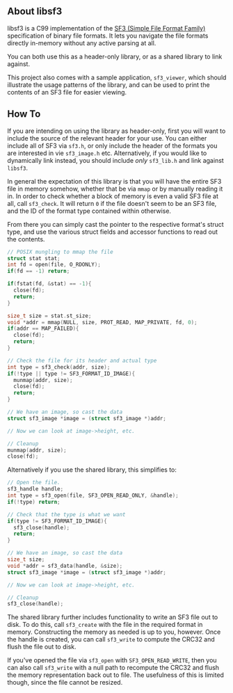 ## About libsf3
libsf3 is a C99 implementation of the [SF3 (Simple File Format Family)](https://shirakumo.org/docs/sf3) specification of binary file formats. It lets you navigate the file formats directly in-memory without any active parsing at all.

You can both use this as a header-only library, or as a shared library to link against.

This project also comes with a sample application, `sf3_viewer`, which should illustrate the usage patterns of the library, and can be used to print the contents of an SF3 file for easier viewing.

## How To
If you are intending on using the library as header-only, first you will want to include the source of the relevant header for your use. You can either include all of SF3 via `sf3.h`, or only include the header of the formats you are interested in vie `sf3_image.h` etc. Alternatively, if you would like to dynamically link instead, you should include *only* `sf3_lib.h` and link against `libsf3`.

In general the expectation of this library is that you will have the entire SF3 file in memory somehow, whether that be via `mmap` or by manually reading it in. In order to check whether a block of memory is even a valid SF3 file at all, call `sf3_check`. It will return `0` if the file doesn't seem to be an SF3 file, and the ID of the format type contained within otherwise.

From there you can simply cast the pointer to the respective format's struct type, and use the various struct fields and accessor functions to read out the contents.

```C
// POSIX mungling to mmap the file
struct stat stat;
int fd = open(file, O_RDONLY);
if(fd == -1) return;

if(fstat(fd, &stat) == -1){
  close(fd);
  return;
}

size_t size = stat.st_size;
void *addr = mmap(NULL, size, PROT_READ, MAP_PRIVATE, fd, 0);
if(addr == MAP_FAILED){
  close(fd);
  return;
}

// Check the file for its header and actual type
int type = sf3_check(addr, size);
if(!type || type != SF3_FORMAT_ID_IMAGE){
  munmap(addr, size);
  close(fd);
  return;
}

// We have an image, so cast the data
struct sf3_image *image = (struct sf3_image *)addr;

// Now we can look at image->height, etc.

// Cleanup
munmap(addr, size);
close(fd);
```

Alternatively if you use the shared library, this simplifies to:

```C
// Open the file.
sf3_handle handle;
int type = sf3_open(file, SF3_OPEN_READ_ONLY, &handle);
if(!type) return;

// Check that the type is what we want
if(type != SF3_FORMAT_ID_IMAGE){
  sf3_close(handle);
  return;
}

// We have an image, so cast the data
size_t size;
void *addr = sf3_data(handle, &size);
struct sf3_image *image = (struct sf3_image *)addr;

// Now we can look at image->height, etc.

// Cleanup
sf3_close(handle);
```

The shared library further includes functionality to write an SF3 file out to disk. To do this, call `sf3_create` with the file in the required format in memory. Constructing the memory as needed is up to you, however. Once the handle is created, you can call `sf3_write` to compute the CRC32 and flush the file out to disk.

If you've opened the file via `sf3_open` with `SF3_OPEN_READ_WRITE`, then you can also call `sf3_write` with a null path to recompute the CRC32 and flush the memory representation back out to file. The usefulness of this is limited though, since the file cannot be resized.
